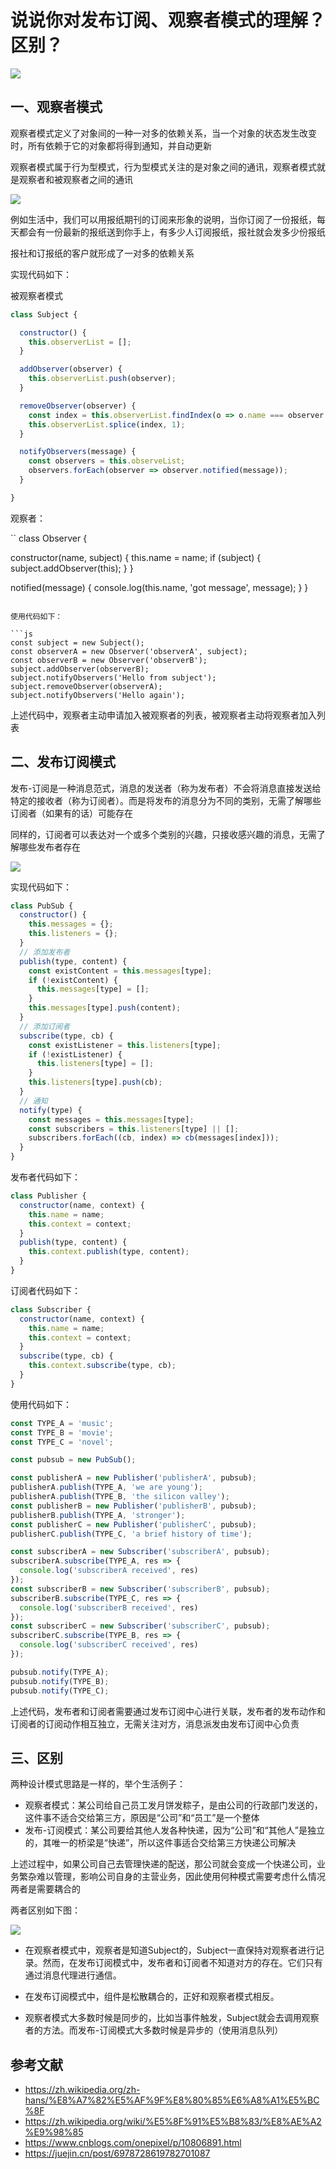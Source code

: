 # 说说你对发布订阅、观察者模式的理解？区别？

 ![](https://static.vue-js.com/342739f0-3fb1-11ec-8e64-91fdec0f05a1.png)


## 一、观察者模式

观察者模式定义了对象间的一种一对多的依赖关系，当一个对象的状态发生改变时，所有依赖于它的对象都将得到通知，并自动更新

观察者模式属于行为型模式，行为型模式关注的是对象之间的通讯，观察者模式就是观察者和被观察者之间的通讯

 ![](https://static.vue-js.com/d3a80020-3f7c-11ec-a752-75723a64e8f5.png)

例如生活中，我们可以用报纸期刊的订阅来形象的说明，当你订阅了一份报纸，每天都会有一份最新的报纸送到你手上，有多少人订阅报纸，报社就会发多少份报纸

报社和订报纸的客户就形成了一对多的依赖关系

实现代码如下：

被观察者模式

```js
class Subject {

  constructor() {
    this.observerList = [];
  }

  addObserver(observer) {
    this.observerList.push(observer);
  }

  removeObserver(observer) {
    const index = this.observerList.findIndex(o => o.name === observer.name);
    this.observerList.splice(index, 1);
  }

  notifyObservers(message) {
    const observers = this.observeList;
    observers.forEach(observer => observer.notified(message));
  }

}
```

观察者：

``
class Observer {

  constructor(name, subject) {
    this.name = name;
    if (subject) {
      subject.addObserver(this);
    }
  }

  notified(message) {
    console.log(this.name, 'got message', message);
  }
}
```

使用代码如下：

```js
const subject = new Subject();
const observerA = new Observer('observerA', subject);
const observerB = new Observer('observerB');
subject.addObserver(observerB);
subject.notifyObservers('Hello from subject');
subject.removeObserver(observerA);
subject.notifyObservers('Hello again');
```

上述代码中，观察者主动申请加入被观察者的列表，被观察者主动将观察者加入列表





## 二、发布订阅模式

发布-订阅是一种消息范式，消息的发送者（称为发布者）不会将消息直接发送给特定的接收者（称为订阅者）。而是将发布的消息分为不同的类别，无需了解哪些订阅者（如果有的话）可能存在

同样的，订阅者可以表达对一个或多个类别的兴趣，只接收感兴趣的消息，无需了解哪些发布者存在 

![](https://static.vue-js.com/e24d3cd0-3f7c-11ec-8e64-91fdec0f05a1.png)



实现代码如下：

```js
class PubSub {
  constructor() {
    this.messages = {};
    this.listeners = {};
  }
  // 添加发布者
  publish(type, content) {
    const existContent = this.messages[type];
    if (!existContent) {
      this.messages[type] = [];
    }
    this.messages[type].push(content);
  }
  // 添加订阅者
  subscribe(type, cb) {
    const existListener = this.listeners[type];
    if (!existListener) {
      this.listeners[type] = [];
    }
    this.listeners[type].push(cb);
  }
  // 通知
  notify(type) {
    const messages = this.messages[type];
    const subscribers = this.listeners[type] || [];
    subscribers.forEach((cb, index) => cb(messages[index]));
  }
}
```

发布者代码如下：

```js
class Publisher {
  constructor(name, context) {
    this.name = name;
    this.context = context;
  }
  publish(type, content) {
    this.context.publish(type, content);
  }
}
```

订阅者代码如下：

```js
class Subscriber {
  constructor(name, context) {
    this.name = name;
    this.context = context;
  }
  subscribe(type, cb) {
    this.context.subscribe(type, cb);
  }
}
```

使用代码如下：

```js
const TYPE_A = 'music';
const TYPE_B = 'movie';
const TYPE_C = 'novel';

const pubsub = new PubSub();

const publisherA = new Publisher('publisherA', pubsub);
publisherA.publish(TYPE_A, 'we are young');
publisherA.publish(TYPE_B, 'the silicon valley');
const publisherB = new Publisher('publisherB', pubsub);
publisherB.publish(TYPE_A, 'stronger');
const publisherC = new Publisher('publisherC', pubsub);
publisherC.publish(TYPE_C, 'a brief history of time');

const subscriberA = new Subscriber('subscriberA', pubsub);
subscriberA.subscribe(TYPE_A, res => {
  console.log('subscriberA received', res)
});
const subscriberB = new Subscriber('subscriberB', pubsub);
subscriberB.subscribe(TYPE_C, res => {
  console.log('subscriberB received', res)
});
const subscriberC = new Subscriber('subscriberC', pubsub);
subscriberC.subscribe(TYPE_B, res => {
  console.log('subscriberC received', res)
});

pubsub.notify(TYPE_A);
pubsub.notify(TYPE_B);
pubsub.notify(TYPE_C);
```

上述代码，发布者和订阅者需要通过发布订阅中心进行关联，发布者的发布动作和订阅者的订阅动作相互独立，无需关注对方，消息派发由发布订阅中心负责





## 三、区别

两种设计模式思路是一样的，举个生活例子：

- 观察者模式：某公司给自己员工发月饼发粽子，是由公司的行政部门发送的，这件事不适合交给第三方，原因是“公司”和“员工”是一个整体
- 发布-订阅模式：某公司要给其他人发各种快递，因为“公司”和“其他人”是独立的，其唯一的桥梁是“快递”，所以这件事适合交给第三方快递公司解决

上述过程中，如果公司自己去管理快递的配送，那公司就会变成一个快递公司，业务繁杂难以管理，影响公司自身的主营业务，因此使用何种模式需要考虑什么情况两者是需要耦合的

两者区别如下图：

![](https://files.mdnice.com/user/155/9141682c-7386-4f12-8412-fb17a1cd4bf6.png)

- 在观察者模式中，观察者是知道Subject的，Subject一直保持对观察者进行记录。然而，在发布订阅模式中，发布者和订阅者不知道对方的存在。它们只有通过消息代理进行通信。

- 在发布订阅模式中，组件是松散耦合的，正好和观察者模式相反。

- 观察者模式大多数时候是同步的，比如当事件触发，Subject就会去调用观察者的方法。而发布-订阅模式大多数时候是异步的（使用消息队列）



## 参考文献

- https://zh.wikipedia.org/zh-hans/%E8%A7%82%E5%AF%9F%E8%80%85%E6%A8%A1%E5%BC%8F
- https://zh.wikipedia.org/wiki/%E5%8F%91%E5%B8%83/%E8%AE%A2%E9%98%85
- https://www.cnblogs.com/onepixel/p/10806891.html
- https://juejin.cn/post/6978728619782701087